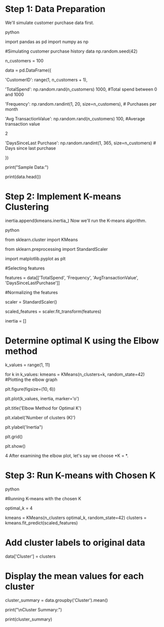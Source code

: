 # Step 1: Data Preparation

We'll simulate customer purchase data first.

python

import pandas as pd import numpy as np

#Simulating customer purchase history data np.random.seed(42)

n_customers = 100

data = pd.DataFrame({

'CustomerID': range(1, n_customers + 1),

'TotalSpend': np.random.rand(n_customers) 1000, #Total spend between 0 and 1000

'Frequency': np.random.randint(1, 20, size=n_customers), # Purchases per month

'Avg TransactionValue': np.random.rand(n_customers) 100, #Average transaction value

2

'DaysSinceLast Purchase': np.random.randint(1, 365, size=n_customers) # Days since last purchase

})

print("Sample Data:")

print(data.head())

# Step 2: Implement K-means Clustering

inertia.append(kmeans.inertia_) Now we'll run the K-means algorithm.

python

from sklearn.cluster import KMeans

from sklearn.preprocessing import StandardScaler

import matplotlib.pyplot as plt

#Selecting features

features = data[['TotalSpend', 'Frequency', 'AvgTransactionValue', 'DaysSinceLastPurchase']]

#Normalizing the features

scaler = StandardScaler()

scaled_features = scaler.fit_transform(features)

inertia = []

# Determine optimal K using the Elbow method

k_values = range(1, 11)

for k in k_values: kmeans = KMeans(n_clusters=k, random_state=42)
#Plotting the elbow graph

plt.figure(figsize=(10, 6))

plt.plot(k_values, inertia, marker='o')

plt.title('Elbow Method for Optimal K')

plt.xlabel('Number of clusters (K)')

plt.ylabel('Inertia")

plt.grid()

plt.show()

4 After examining the elbow plot, let's say we choose *K = *.

# Step 3: Run K-means with Chosen K

python

#Running K-means with the chosen K

optimal_k = 4

kmeans = KMeans(n_clusters optimal_k, random_state=42) clusters = kmeans.fit_predict(scaled_features)

# Add cluster labels to original data

data['Cluster'] = clusters

# Display the mean values for each cluster

cluster_summary = data.groupby('Cluster').mean()

print("\nCluster Summary:")

print(cluster_summary)
